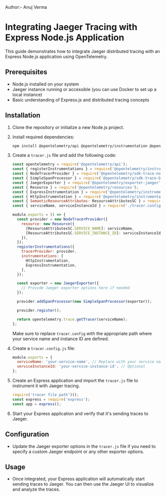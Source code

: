 Author:- Anuj Verma

# Integrating Jaeger Tracing with Express Node.js Application

This guide demonstrates how to integrate Jaeger distributed tracing with an Express Node.js application using OpenTelemetry.

## Prerequisites

- Node.js installed on your system
- Jaeger instance running or accessible (you can use Docker to set up a local instance)
- Basic understanding of Express.js and distributed tracing concepts

## Installation

1. Clone the repository or initialize a new Node.js project.

2. Install required dependencies:

    ```bash
    npm install @opentelemetry/api @opentelemetry/instrumentation @opentelemetry/sdk-trace-node @opentelemetry/sdk-trace-base @opentelemetry/exporter-jaeger @opentelemetry/resources @opentelemetry/instrumentation-express @opentelemetry/instrumentation-http
    ```

3. Create a `tracer.js` file and add the following code:

    ```javascript
    const opentelemetry = require('@opentelemetry/api');
    const { registerInstrumentations } = require('@opentelemetry/instrumentation');
    const { NodeTracerProvider } = require('@opentelemetry/sdk-trace-node');
    const { SimpleSpanProcessor } = require('@opentelemetry/sdk-trace-base');
    const { JaegerExporter } = require('@opentelemetry/exporter-jaeger');
    const { Resource } = require('@opentelemetry/resources');
    const { ExpressInstrumentation } = require('@opentelemetry/instrumentation-express');
    const { HttpInstrumentation } = require('@opentelemetry/instrumentation-http');
    const { SemanticResourceAttributes: ResourceAttributesSC } = require('@opentelemetry/semantic-conventions');
    const { serviceName, serviceInstanceId } = require('./tracer.config');

    module.exports = () => {
      const provider = new NodeTracerProvider({
        resource: new Resource({
          [ResourceAttributesSC.SERVICE_NAME]: serviceName,
          [ResourceAttributesSC.SERVICE_INSTANCE_ID]: serviceInstanceId,
        }),
      });
      registerInstrumentations({
        tracerProvider: provider,
        instrumentations: [
          HttpInstrumentation,
          ExpressInstrumentation,
        ],
      });

      const exporter = new JaegerExporter({
        // Provide Jaeger exporter options here if needed
      });

      provider.addSpanProcessor(new SimpleSpanProcessor(exporter));

      provider.register();

      return opentelemetry.trace.getTracer(serviceName);
    };
    ```

    Make sure to replace `tracer.config` with the appropriate path where your service name and instance ID are defined.

4. Create a `tracer.config.js` file:

    ```javascript
    module.exports = {
      serviceName: 'your-service-name', // Replace with your service name
      serviceInstanceId: 'your-service-instance-id', // Optional
    };
    ```

5. Create an Express application and import the `tracer.js` file to instrument it with Jaeger tracing.
    ```javascript
    require('tracer file path')();
    const express = require('express');
    const app = express();
    ```



6. Start your Express application and verify that it's sending traces to Jaeger.

## Configuration

- Update the Jaeger exporter options in the `tracer.js` file if you need to specify a custom Jaeger endpoint or any other exporter options.

## Usage

- Once integrated, your Express application will automatically start sending traces to Jaeger. You can then use the Jaeger UI to visualize and analyze the traces.
